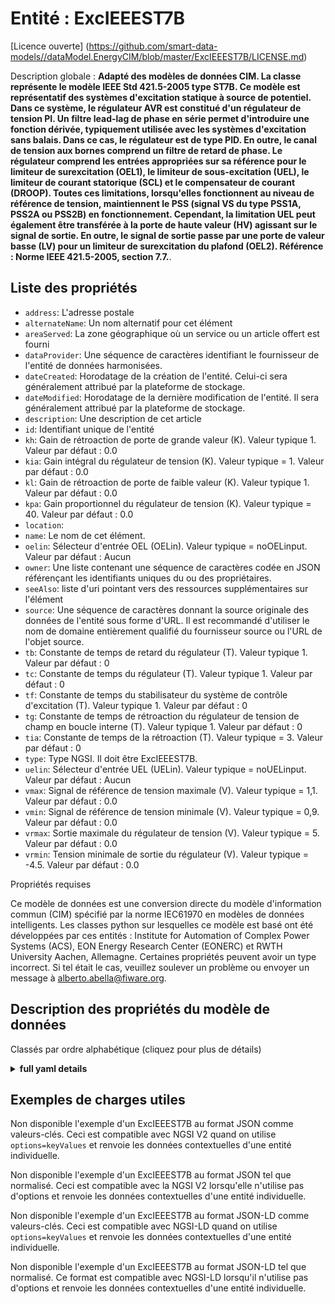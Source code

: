 Entité : ExcIEEEST7B  
====================  
[Licence ouverte] (https://github.com/smart-data-models//dataModel.EnergyCIM/blob/master/ExcIEEEST7B/LICENSE.md)  
Description globale : **Adapté des modèles de données CIM. La classe représente le modèle IEEE Std 421.5-2005 type ST7B. Ce modèle est représentatif des systèmes d'excitation statique à source de potentiel. Dans ce système, le régulateur AVR est constitué d'un régulateur de tension PI. Un filtre lead-lag de phase en série permet d'introduire une fonction dérivée, typiquement utilisée avec les systèmes d'excitation sans balais. Dans ce cas, le régulateur est de type PID. En outre, le canal de tension aux bornes comprend un filtre de retard de phase.  Le régulateur comprend les entrées appropriées sur sa référence pour le limiteur de surexcitation (OEL1), le limiteur de sous-excitation (UEL), le limiteur de courant statorique (SCL) et le compensateur de courant (DROOP). Toutes ces limitations, lorsqu'elles fonctionnent au niveau de référence de tension, maintiennent le PSS (signal VS du type PSS1A, PSS2A ou PSS2B) en fonctionnement. Cependant, la limitation UEL peut également être transférée à la porte de haute valeur (HV) agissant sur le signal de sortie. En outre, le signal de sortie passe par une porte de valeur basse (LV) pour un limiteur de surexcitation du plafond (OEL2).  Référence : Norme IEEE 421.5-2005, section 7.7.**.  

## Liste des propriétés  

- `address`: L'adresse postale  - `alternateName`: Un nom alternatif pour cet élément  - `areaServed`: La zone géographique où un service ou un article offert est fourni  - `dataProvider`: Une séquence de caractères identifiant le fournisseur de l'entité de données harmonisées.  - `dateCreated`: Horodatage de la création de l'entité. Celui-ci sera généralement attribué par la plateforme de stockage.  - `dateModified`: Horodatage de la dernière modification de l'entité. Il sera généralement attribué par la plateforme de stockage.  - `description`: Une description de cet article  - `id`: Identifiant unique de l'entité  - `kh`: Gain de rétroaction de porte de grande valeur (K).  Valeur typique 1. Valeur par défaut : 0.0  - `kia`: Gain intégral du régulateur de tension (K).  Valeur typique = 1. Valeur par défaut : 0.0  - `kl`: Gain de rétroaction de porte de faible valeur (K).  Valeur typique 1. Valeur par défaut : 0.0  - `kpa`: Gain proportionnel du régulateur de tension (K).  Valeur typique = 40. Valeur par défaut : 0.0  - `location`:   - `name`: Le nom de cet élément.  - `oelin`: Sélecteur d'entrée OEL (OELin). Valeur typique = noOELinput. Valeur par défaut : Aucun  - `owner`: Une liste contenant une séquence de caractères codée en JSON référençant les identifiants uniques du ou des propriétaires.  - `seeAlso`: liste d'uri pointant vers des ressources supplémentaires sur l'élément  - `source`: Une séquence de caractères donnant la source originale des données de l'entité sous forme d'URL. Il est recommandé d'utiliser le nom de domaine entièrement qualifié du fournisseur source ou l'URL de l'objet source.  - `tb`: Constante de temps de retard du régulateur (T).  Valeur typique 1. Valeur par défaut : 0  - `tc`: Constante de temps du régulateur (T).  Valeur typique 1. Valeur par défaut : 0  - `tf`: Constante de temps du stabilisateur du système de contrôle d'excitation (T).  Valeur typique 1. Valeur par défaut : 0  - `tg`: Constante de temps de rétroaction du régulateur de tension de champ en boucle interne (T). Valeur typique 1. Valeur par défaut : 0  - `tia`: Constante de temps de la rétroaction (T).  Valeur typique = 3. Valeur par défaut : 0  - `type`: Type NGSI. Il doit être ExcIEEEST7B.  - `uelin`: Sélecteur d'entrée UEL (UELin). Valeur typique = noUELinput. Valeur par défaut : Aucun  - `vmax`: Signal de référence de tension maximale (V).  Valeur typique = 1,1. Valeur par défaut : 0.0  - `vmin`: Signal de référence de tension minimale (V).  Valeur typique = 0,9. Valeur par défaut : 0.0  - `vrmax`: Sortie maximale du régulateur de tension (V).  Valeur typique = 5. Valeur par défaut : 0.0  - `vrmin`: Tension minimale de sortie du régulateur (V).  Valeur typique = -4.5. Valeur par défaut : 0.0    
Propriétés requises  
Ce modèle de données est une conversion directe du modèle d'information commun (CIM) spécifié par la norme IEC61970 en modèles de données intelligents. Les classes python sur lesquelles ce modèle est basé ont été développées par ces entités : Institute for Automation of Complex Power Systems (ACS), EON Energy Research Center (EONERC) et RWTH University Aachen, Allemagne. Certaines propriétés peuvent avoir un type incorrect. Si tel était le cas, veuillez soulever un problème ou envoyer un message à alberto.abella@fiware.org.  
## Description des propriétés du modèle de données  
Classés par ordre alphabétique (cliquez pour plus de détails)  
<details><summary><strong>full yaml details</strong></summary>    
```yaml  
ExcIEEEST7B:    
  description: 'Adapted from CIM data models. The class represents IEEE Std 421.5-2005 type ST7B model. This model is representative of static potential-source excitation systems. In this system, the AVR consists of a PI voltage regulator. A phase lead-lag filter in series allows introduction of a derivative function, typically used with brushless excitation systems. In that case, the regulator is of the PID type. In addition, the terminal voltage channel includes a phase lead-lag filter.  The AVR includes the appropriate inputs on its reference for overexcitation limiter (OEL1), underexcitation limiter (UEL), stator current limiter (SCL), and current compensator (DROOP). All these limitations, when they work at voltage reference level, keep the PSS (VS signal from Type PSS1A, PSS2A, or PSS2B) in operation. However, the UEL limitation can also be transferred to the high value (HV) gate acting on the output signal. In addition, the output signal passes through a low value (LV) gate for a ceiling overexcitation limiter (OEL2).  Reference: IEEE Standard 421.5-2005 Section 7.7.'    
  properties:    
    address:    
      description: 'The mailing address'    
      properties:    
        addressCountry:    
          description: 'Property. The country. For example, Spain. Model:''https://schema.org/addressCountry'''    
          type: string    
        addressLocality:    
          description: 'Property. The locality in which the street address is, and which is in the region. Model:''https://schema.org/addressLocality'''    
          type: string    
        addressRegion:    
          description: 'Property. The region in which the locality is, and which is in the country. Model:''https://schema.org/addressRegion'''    
          type: string    
        areaServed:    
          description: 'Property. The geographic area where a service or offered item is provided. Model:''https://schema.org/areaServed'''    
          type: string    
        postOfficeBoxNumber:    
          description: 'Property. The post office box number for PO box addresses. For example, Spain. Model:''https://schema.org/postOfficeBoxNumber'''    
          type: string    
        postalCode:    
          description: 'Property. The postal code. For example, Spain. Model:''https://schema.org/https://schema.org/postalCode'''    
          type: string    
        streetAddress:    
          description: 'Property. The street address. Model:''https://schema.org/streetAddress'''    
          type: string    
      type: Property    
      x-ngsi:    
        model: https://schema.org/address    
    alternateName:    
      description: 'An alternative name for this item'    
      type: Property    
    areaServed:    
      description: 'The geographic area where a service or offered item is provided'    
      type: Property    
      x-ngsi:    
        model: https://schema.org/Text    
    dataProvider:    
      description: 'A sequence of characters identifying the provider of the harmonised data entity.'    
      type: Property    
    dateCreated:    
      description: 'Entity creation timestamp. This will usually be allocated by the storage platform.'    
      format: date-time    
      type: Property    
    dateModified:    
      description: 'Timestamp of the last modification of the entity. This will usually be allocated by the storage platform.'    
      format: date-time    
      type: Property    
    description:    
      description: 'A description of this item'    
      type: Property    
    id:    
      anyOf: &excieeest7b_-_properties_-_owner_-_items_-_anyof    
        - description: 'Property. Identifier format of any NGSI entity'    
          maxLength: 256    
          minLength: 1    
          pattern: ^[\w\-\.\{\}\$\+\*\[\]`|~^@!,:\\]+$    
          type: string    
        - description: 'Property. Identifier format of any NGSI entity'    
          format: uri    
          type: string    
      description: 'Unique identifier of the entity'    
      type: Property    
    kh:    
      description: 'High-value gate feedback gain (K).  Typical Value 1. Default: 0.0'    
      type: number    
      x-ngsi:    
        model: https://schema.org/Number    
    kia:    
      description: 'Voltage regulator integral gain (K).  Typical Value = 1. Default: 0.0'    
      type: number    
      x-ngsi:    
        model: https://schema.org/Number    
    kl:    
      description: 'Low-value gate feedback gain (K).  Typical Value 1. Default: 0.0'    
      type: number    
      x-ngsi:    
        model: https://schema.org/Number    
    kpa:    
      description: 'Voltage regulator proportional gain (K).  Typical Value = 40. Default: 0.0'    
      type: number    
      x-ngsi:    
        model: https://schema.org/Number    
    location:    
      $id: https://geojson.org/schema/Geometry.json    
      $schema: "http://json-schema.org/draft-07/schema#"    
      oneOf:    
        - properties:    
            bbox:    
              items:    
                type: number    
              minItems: 4    
              type: array    
            coordinates:    
              items:    
                type: number    
              minItems: 2    
              type: array    
            type:    
              enum:    
                - Point    
              type: string    
          required:    
            - type    
            - coordinates    
          title: 'GeoJSON Point'    
          type: object    
        - properties:    
            bbox:    
              items:    
                type: number    
              minItems: 4    
              type: array    
            coordinates:    
              items:    
                items:    
                  type: number    
                minItems: 2    
                type: array    
              minItems: 2    
              type: array    
            type:    
              enum:    
                - LineString    
              type: string    
          required:    
            - type    
            - coordinates    
          title: 'GeoJSON LineString'    
          type: object    
        - properties:    
            bbox:    
              items:    
                type: number    
              minItems: 4    
              type: array    
            coordinates:    
              items:    
                items:    
                  items:    
                    type: number    
                  minItems: 2    
                  type: array    
                minItems: 4    
                type: array    
              type: array    
            type:    
              enum:    
                - Polygon    
              type: string    
          required:    
            - type    
            - coordinates    
          title: 'GeoJSON Polygon'    
          type: object    
        - properties:    
            bbox:    
              items:    
                type: number    
              minItems: 4    
              type: array    
            coordinates:    
              items:    
                items:    
                  type: number    
                minItems: 2    
                type: array    
              type: array    
            type:    
              enum:    
                - MultiPoint    
              type: string    
          required:    
            - type    
            - coordinates    
          title: 'GeoJSON MultiPoint'    
          type: object    
        - properties:    
            bbox:    
              items:    
                type: number    
              minItems: 4    
              type: array    
            coordinates:    
              items:    
                items:    
                  items:    
                    type: number    
                  minItems: 2    
                  type: array    
                minItems: 2    
                type: array    
              type: array    
            type:    
              enum:    
                - MultiLineString    
              type: string    
          required:    
            - type    
            - coordinates    
          title: 'GeoJSON MultiLineString'    
          type: object    
        - properties:    
            bbox:    
              items:    
                type: number    
              minItems: 4    
              type: array    
            coordinates:    
              items:    
                items:    
                  items:    
                    items:    
                      type: number    
                    minItems: 2    
                    type: array    
                  minItems: 4    
                  type: array    
                type: array    
              type: array    
            type:    
              enum:    
                - MultiPolygon    
              type: string    
          required:    
            - type    
            - coordinates    
          title: 'GeoJSON MultiPolygon'    
          type: object    
      title: 'GeoJSON Geometry'    
    name:    
      description: 'The name of this item.'    
      type: Property    
    oelin:    
      description: 'OEL input selector (OELin). Typical Value = noOELinput. Default: None'    
      type: number    
      x-ngsi:    
        model: https://schema.org/Number    
    owner:    
      description: 'A List containing a JSON encoded sequence of characters referencing the unique Ids of the owner(s)'    
      items:    
        anyOf: *excieeest7b_-_properties_-_owner_-_items_-_anyof    
        description: 'Property. Unique identifier of the entity'    
      type: Property    
    seeAlso:    
      description: 'list of uri pointing to additional resources about the item'    
      oneOf:    
        - items:    
            - format: uri    
              type: string    
          minItems: 1    
          type: array    
        - format: uri    
          type: string    
      type: Property    
    source:    
      description: 'A sequence of characters giving the original source of the entity data as a URL. Recommended to be the fully qualified domain name of the source provider, or the URL to the source object.'    
      type: Property    
    tb:    
      description: 'Regulator lag time constant (T).  Typical Value 1. Default: 0'    
      type: number    
      x-ngsi:    
        model: https://schema.org/Number    
    tc:    
      description: 'Regulator lead time constant (T).  Typical Value 1. Default: 0'    
      type: number    
      x-ngsi:    
        model: https://schema.org/Number    
    tf:    
      description: 'Excitation control system stabilizer time constant (T).  Typical Value 1. Default: 0'    
      type: number    
      x-ngsi:    
        model: https://schema.org/Number    
    tg:    
      description: 'Feedback time constant of inner loop field voltage regulator (T). Typical Value 1. Default: 0'    
      type: number    
      x-ngsi:    
        model: https://schema.org/Number    
    tia:    
      description: 'Feedback time constant (T).  Typical Value = 3. Default: 0'    
      type: number    
      x-ngsi:    
        model: https://schema.org/Number    
    type:    
      description: 'NGSI type. It has to be ExcIEEEST7B'    
      enum:    
        - ExcIEEEST7B    
      type: Property    
    uelin:    
      description: 'UEL input selector (UELin). Typical Value = noUELinput. Default: None'    
      type: number    
      x-ngsi:    
        model: https://schema.org/Number    
    vmax:    
      description: 'Maximum voltage reference signal (V).  Typical Value = 1.1. Default: 0.0'    
      type: number    
      x-ngsi:    
        model: https://schema.org/Number    
    vmin:    
      description: 'Minimum voltage reference signal (V).  Typical Value = 0.9. Default: 0.0'    
      type: number    
      x-ngsi:    
        model: https://schema.org/Number    
    vrmax:    
      description: 'Maximum voltage regulator output (V).  Typical Value = 5. Default: 0.0'    
      type: number    
      x-ngsi:    
        model: https://schema.org/Number    
    vrmin:    
      description: 'Minimum voltage regulator output (V).  Typical Value = -4.5. Default: 0.0'    
      type: number    
      x-ngsi:    
        model: https://schema.org/Number    
  required: []    
  type: object    
```  
</details>    
## Exemples de charges utiles  
Non disponible l'exemple d'un ExcIEEEST7B au format JSON comme valeurs-clés. Ceci est compatible avec NGSI V2 quand on utilise `options=keyValues` et renvoie les données contextuelles d'une entité individuelle.  
Non disponible l'exemple d'un ExcIEEEST7B au format JSON tel que normalisé. Ceci est compatible avec la NGSI V2 lorsqu'elle n'utilise pas d'options et renvoie les données contextuelles d'une entité individuelle.  
Non disponible l'exemple d'un ExcIEEEST7B au format JSON-LD comme valeurs-clés. Ceci est compatible avec NGSI-LD quand on utilise `options=keyValues` et renvoie les données contextuelles d'une entité individuelle.  
Non disponible l'exemple d'un ExcIEEEST7B au format JSON-LD tel que normalisé. Ce format est compatible avec NGSI-LD lorsqu'il n'utilise pas d'options et renvoie les données contextuelles d'une entité individuelle.  

